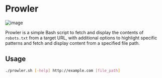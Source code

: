 # Prowler
![image](https://github.com/EggS3c/prowler.sh/assets/82586952/76e25dff-b840-4ade-8c5a-73b19e788942)

Prowler is a simple Bash script to fetch and display the contents of `robots.txt` from a target URL, with additional options to highlight specific patterns and fetch and display content from a specified file path.

## Usage

```bash
./prowler.sh [-help] http://example.com [file_path]
